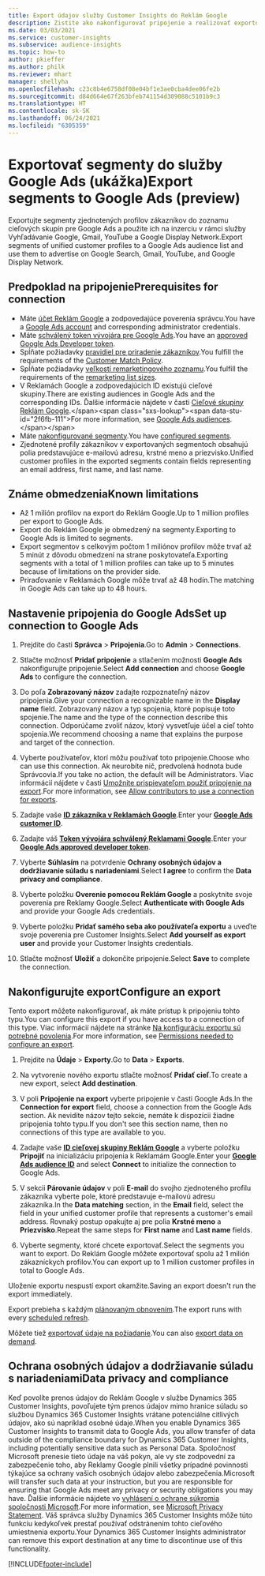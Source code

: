 ```yaml
---
title: Export údajov služby Customer Insights do Reklám Google
description: Zistite ako nakonfigurovať pripojenie a realizovať exportovanie do Google Ads.
ms.date: 03/03/2021
ms.service: customer-insights
ms.subservice: audience-insights
ms.topic: how-to
author: pkieffer
ms.author: philk
ms.reviewer: mhart
manager: shellyha
ms.openlocfilehash: c23c8b4e6758df08e04bf1e3ae0cba4dee06fe2b
ms.sourcegitcommit: d84d664e67f263bfeb741154d309088c5101b9c3
ms.translationtype: HT
ms.contentlocale: sk-SK
ms.lasthandoff: 06/24/2021
ms.locfileid: "6305359"
---
```

# <a name="export-segments-to-google-ads-preview"></a><span data-ttu-id="2f6fb-103">Exportovať segmenty do služby Google Ads (ukážka)</span><span class="sxs-lookup"><span data-stu-id="2f6fb-103">Export segments to Google Ads (preview)</span></span>

<span data-ttu-id="2f6fb-104">Exportujte segmenty zjednotených profilov zákazníkov do zoznamu cieľových skupín pre Google Ads a použite ich na inzerciu v rámci služby Vyhľadávanie Google, Gmail, YouTube a Google Display Network.</span><span class="sxs-lookup"><span data-stu-id="2f6fb-104">Export segments of unified customer profiles to a Google Ads audience list and use them to advertise on Google Search, Gmail, YouTube, and Google Display Network.</span></span> 

## <a name="prerequisites-for-connection"></a><span data-ttu-id="2f6fb-105">Predpoklad na pripojenie</span><span class="sxs-lookup"><span data-stu-id="2f6fb-105">Prerequisites for connection</span></span>

-   <span data-ttu-id="2f6fb-106">Máte [účet Reklám Google](https://ads.google.com/) a zodpovedajúce poverenia správcu.</span><span class="sxs-lookup"><span data-stu-id="2f6fb-106">You have a [Google Ads account](https://ads.google.com/) and corresponding administrator credentials.</span></span>
-   <span data-ttu-id="2f6fb-107">Máte [schválený token vývojára pre Google Ads](https://developers.google.com/google-ads/api/docs/first-call/dev-token).</span><span class="sxs-lookup"><span data-stu-id="2f6fb-107">You have an [approved Google Ads Developer token](https://developers.google.com/google-ads/api/docs/first-call/dev-token).</span></span> 
-   <span data-ttu-id="2f6fb-108">Spĺňate požiadavky [pravidiel pre priradenie zákazníkov](https://support.google.com/adspolicy/answer/6299717).</span><span class="sxs-lookup"><span data-stu-id="2f6fb-108">You fulfill the requirements of the [Customer Match Policy](https://support.google.com/adspolicy/answer/6299717).</span></span>
-   <span data-ttu-id="2f6fb-109">Spĺňate požiadavky [veľkostí remarketingového zoznamu](https://support.google.com/google-ads/answer/7558048).</span><span class="sxs-lookup"><span data-stu-id="2f6fb-109">You fulfill the requirements of the [remarketing list sizes](https://support.google.com/google-ads/answer/7558048).</span></span>
-   <span data-ttu-id="2f6fb-110">V Reklamách Google a zodpovedajúcich ID existujú cieľové skupiny.</span><span class="sxs-lookup"><span data-stu-id="2f6fb-110">There are existing audiences in Google Ads and the corresponding IDs.</span></span> <span data-ttu-id="2f6fb-111">Ďalšie informácie nájdete v časti [Cieľové skupiny Reklám Google](https://support.google.com/google-ads/answer/7558048?hl=en#:~:text=Audience%20lists%20is%20a%20section,Display%20Network%20through%20remarketing%20campaigns.).</span><span class="sxs-lookup"><span data-stu-id="2f6fb-111">For more information, see [Google Ads audiences](https://support.google.com/google-ads/answer/7558048?hl=en#:~:text=Audience%20lists%20is%20a%20section,Display%20Network%20through%20remarketing%20campaigns.).</span></span>
-   <span data-ttu-id="2f6fb-112">Máte [nakonfigurované segmenty](segments.md).</span><span class="sxs-lookup"><span data-stu-id="2f6fb-112">You have [configured segments](segments.md).</span></span>
-   <span data-ttu-id="2f6fb-113">Zjednotené profily zákazníkov v exportovaných segmentoch obsahujú polia predstavujúce e-mailovú adresu, krstné meno a priezvisko.</span><span class="sxs-lookup"><span data-stu-id="2f6fb-113">Unified customer profiles in the exported segments contain fields representing an email address, first name, and last name.</span></span>

## <a name="known-limitations"></a><span data-ttu-id="2f6fb-114">Známe obmedzenia</span><span class="sxs-lookup"><span data-stu-id="2f6fb-114">Known limitations</span></span>

- <span data-ttu-id="2f6fb-115">Až 1 milión profilov na export do Reklám Google.</span><span class="sxs-lookup"><span data-stu-id="2f6fb-115">Up to 1 million profiles per export to Google Ads.</span></span>
- <span data-ttu-id="2f6fb-116">Export do Reklám Google je obmedzený na segmenty.</span><span class="sxs-lookup"><span data-stu-id="2f6fb-116">Exporting to Google Ads is limited to segments.</span></span>
- <span data-ttu-id="2f6fb-117">Export segmentov s celkovým počtom 1 miliónov profilov môže trvať až 5 minút z dôvodu obmedzení na strane poskytovateľa.</span><span class="sxs-lookup"><span data-stu-id="2f6fb-117">Exporting segments with a total of 1 million profiles can take up to 5 minutes because of limitations on the provider side.</span></span> 
- <span data-ttu-id="2f6fb-118">Priraďovanie v Reklamách Google môže trvať až 48 hodín.</span><span class="sxs-lookup"><span data-stu-id="2f6fb-118">The matching in Google Ads can take up to 48 hours.</span></span>

## <a name="set-up-connection-to-google-ads"></a><span data-ttu-id="2f6fb-119">Nastavenie pripojenia do Google Ads</span><span class="sxs-lookup"><span data-stu-id="2f6fb-119">Set up connection to Google Ads</span></span>

1. <span data-ttu-id="2f6fb-120">Prejdite do časti **Správca** > **Pripojenia**.</span><span class="sxs-lookup"><span data-stu-id="2f6fb-120">Go to **Admin** > **Connections**.</span></span>

1. <span data-ttu-id="2f6fb-121">Stlačte možnosť **Pridať pripojenie** a stlačením možnosti **Google Ads** nakonfigurujte pripojenie.</span><span class="sxs-lookup"><span data-stu-id="2f6fb-121">Select **Add connection** and choose **Google Ads** to configure the connection.</span></span>

1. <span data-ttu-id="2f6fb-122">Do poľa **Zobrazovaný názov** zadajte rozpoznateľný názov pripojenia.</span><span class="sxs-lookup"><span data-stu-id="2f6fb-122">Give your connection a recognizable name in the **Display name** field.</span></span> <span data-ttu-id="2f6fb-123">Zobrazovaný názov a typ spojenia, ktoré popisuje toto spojenie.</span><span class="sxs-lookup"><span data-stu-id="2f6fb-123">The name and the type of the connection describe this connection.</span></span> <span data-ttu-id="2f6fb-124">Odporúčame zvoliť názov, ktorý vysvetľuje účel a cieľ tohto spojenia.</span><span class="sxs-lookup"><span data-stu-id="2f6fb-124">We recommend choosing a name that explains the purpose and target of the connection.</span></span>

1. <span data-ttu-id="2f6fb-125">Vyberte používateľov, ktorí môžu používať toto pripojenie.</span><span class="sxs-lookup"><span data-stu-id="2f6fb-125">Choose who can use this connection.</span></span> <span data-ttu-id="2f6fb-126">Ak neurobíte nič, predvolená hodnota bude Správcovia.</span><span class="sxs-lookup"><span data-stu-id="2f6fb-126">If you take no action, the default will be Administrators.</span></span> <span data-ttu-id="2f6fb-127">Viac informácií nájdete v časti [Umožnite prispievateľom použiť pripojenie na export](connections.md#allow-contributors-to-use-a-connection-for-exports).</span><span class="sxs-lookup"><span data-stu-id="2f6fb-127">For more information, see [Allow contributors to use a connection for exports](connections.md#allow-contributors-to-use-a-connection-for-exports).</span></span>

1. <span data-ttu-id="2f6fb-128">Zadajte vaše **[ID zákazníka v Reklamách Google](https://support.google.com/google-ads/answer/1704344)**.</span><span class="sxs-lookup"><span data-stu-id="2f6fb-128">Enter your **[Google Ads customer ID](https://support.google.com/google-ads/answer/1704344)**.</span></span>

1. <span data-ttu-id="2f6fb-129">Zadajte váš **[Token vývojára schválený Reklamami Google](https://developers.google.com/google-ads/api/docs/first-call/dev-token)**.</span><span class="sxs-lookup"><span data-stu-id="2f6fb-129">Enter your **[Google Ads approved developer token](https://developers.google.com/google-ads/api/docs/first-call/dev-token)**.</span></span>

1. <span data-ttu-id="2f6fb-130">Vyberte **Súhlasím** na potvrdenie **Ochrany osobných údajov a dodržiavanie súladu s nariadeniami**.</span><span class="sxs-lookup"><span data-stu-id="2f6fb-130">Select **I agree** to confirm the **Data privacy and compliance**.</span></span>

1. <span data-ttu-id="2f6fb-131">Vyberte položku **Overenie pomocou Reklám Google** a poskytnite svoje poverenia pre Reklamy Google.</span><span class="sxs-lookup"><span data-stu-id="2f6fb-131">Select **Authenticate with Google Ads** and provide your Google Ads credentials.</span></span>

1. <span data-ttu-id="2f6fb-132">Vyberte položku **Pridať samého seba ako používateľa exportu** a uveďte svoje poverenia pre Customer Insights.</span><span class="sxs-lookup"><span data-stu-id="2f6fb-132">Select **Add yourself as export user** and provide your Customer Insights credentials.</span></span>

1. <span data-ttu-id="2f6fb-133">Stlačte možnosť **Uložiť** a dokončite pripojenie.</span><span class="sxs-lookup"><span data-stu-id="2f6fb-133">Select **Save** to complete the connection.</span></span> 

## <a name="configure-an-export"></a><span data-ttu-id="2f6fb-134">Nakonfigurujte export</span><span class="sxs-lookup"><span data-stu-id="2f6fb-134">Configure an export</span></span>

<span data-ttu-id="2f6fb-135">Tento export môžete nakonfigurovať, ak máte prístup k pripojeniu tohto typu.</span><span class="sxs-lookup"><span data-stu-id="2f6fb-135">You can configure this export if you have access to a connection of this type.</span></span> <span data-ttu-id="2f6fb-136">Viac informácií nájdete na stránke [Na konfiguráciu exportu sú potrebné povolenia](export-destinations.md#set-up-a-new-export).</span><span class="sxs-lookup"><span data-stu-id="2f6fb-136">For more information, see [Permissions needed to configure an export](export-destinations.md#set-up-a-new-export).</span></span>

1. <span data-ttu-id="2f6fb-137">Prejdite na **Údaje** > **Exporty**.</span><span class="sxs-lookup"><span data-stu-id="2f6fb-137">Go to **Data** > **Exports**.</span></span>

1. <span data-ttu-id="2f6fb-138">Na vytvorenie nového exportu stlačte možnosť **Pridať cieľ**.</span><span class="sxs-lookup"><span data-stu-id="2f6fb-138">To create a new export, select **Add destination**.</span></span>

1. <span data-ttu-id="2f6fb-139">V poli **Pripojenie na export** vyberte pripojenie v časti Google Ads.</span><span class="sxs-lookup"><span data-stu-id="2f6fb-139">In the **Connection for export** field, choose a connection from the Google Ads section.</span></span> <span data-ttu-id="2f6fb-140">Ak nevidíte názov tejto sekcie, nemáte k dispozícii žiadne pripojenia tohto typu.</span><span class="sxs-lookup"><span data-stu-id="2f6fb-140">If you don't see this section name, then no connections of this type are available to you.</span></span>

1. <span data-ttu-id="2f6fb-141">Zadajte vaše **[ID cieľovej skupiny Reklám Google](https://support.google.com/google-ads/answer/7558048?hl=en#:~:text=Audience%20lists%20is%20a%20section,Display%20Network%20through%20remarketing%20campaigns.)** a vyberte položku **Pripojiť** na inicializáciu pripojenia k Reklamám Google.</span><span class="sxs-lookup"><span data-stu-id="2f6fb-141">Enter your **[Google Ads audience ID](https://support.google.com/google-ads/answer/7558048?hl=en#:~:text=Audience%20lists%20is%20a%20section,Display%20Network%20through%20remarketing%20campaigns.)** and select **Connect** to initialize the connection to Google Ads.</span></span>

1. <span data-ttu-id="2f6fb-142">V sekcii **Párovanie údajov** v poli **E-mail** do svojho zjednoteného profilu zákazníka vyberte pole, ktoré predstavuje e-mailovú adresu zákazníka.</span><span class="sxs-lookup"><span data-stu-id="2f6fb-142">In the **Data matching** section, in the **Email** field, select the field in your unified customer profile that represents a customer's email address.</span></span> <span data-ttu-id="2f6fb-143">Rovnaký postup opakujte aj pre polia **Krstné meno** a **Priezvisko**.</span><span class="sxs-lookup"><span data-stu-id="2f6fb-143">Repeat the same steps for **First name** and **Last name** fields.</span></span>

1. <span data-ttu-id="2f6fb-144">Vyberte segmenty, ktoré chcete exportovať.</span><span class="sxs-lookup"><span data-stu-id="2f6fb-144">Select the segments you want to export.</span></span> <span data-ttu-id="2f6fb-145">Do Reklám Google môžete exportovať spolu až 1 milión zákazníckych profilov.</span><span class="sxs-lookup"><span data-stu-id="2f6fb-145">You can export up to 1 million customer profiles in total to Google Ads.</span></span>

<span data-ttu-id="2f6fb-146">Uloženie exportu nespustí export okamžite.</span><span class="sxs-lookup"><span data-stu-id="2f6fb-146">Saving an export doesn't run the export immediately.</span></span>

<span data-ttu-id="2f6fb-147">Export prebieha s každým [plánovaným obnovením](system.md#schedule-tab).</span><span class="sxs-lookup"><span data-stu-id="2f6fb-147">The export runs with every [scheduled refresh](system.md#schedule-tab).</span></span> 

<span data-ttu-id="2f6fb-148">Môžete tiež [exportovať údaje na požiadanie](export-destinations.md#run-exports-on-demand).</span><span class="sxs-lookup"><span data-stu-id="2f6fb-148">You can also [export data on demand](export-destinations.md#run-exports-on-demand).</span></span> 

## <a name="data-privacy-and-compliance"></a><span data-ttu-id="2f6fb-149">Ochrana osobných údajov a dodržiavanie súladu s nariadeniami</span><span class="sxs-lookup"><span data-stu-id="2f6fb-149">Data privacy and compliance</span></span>

<span data-ttu-id="2f6fb-150">Keď povolíte prenos údajov do Reklám Google v službe Dynamics 365 Customer Insights, povoľujete tým prenos údajov mimo hranice súladu so službou Dynamics 365 Customer Insights vrátane potenciálne citlivých údajov, ako sú napríklad osobné údaje.</span><span class="sxs-lookup"><span data-stu-id="2f6fb-150">When you enable Dynamics 365 Customer Insights to transmit data to Google Ads, you allow transfer of data outside of the compliance boundary for Dynamics 365 Customer Insights, including potentially sensitive data such as Personal Data.</span></span> <span data-ttu-id="2f6fb-151">Spoločnosť Microsoft prenesie tieto údaje na váš pokyn, ale vy ste zodpovední za zabezpečenie toho, aby Reklamy Google plnili všetky prípadné povinnosti týkajúce sa ochrany vašich osobných údajov alebo zabezpečenia.</span><span class="sxs-lookup"><span data-stu-id="2f6fb-151">Microsoft will transfer such data at your instruction, but you are responsible for ensuring that Google Ads meet any privacy or security obligations you may have.</span></span> <span data-ttu-id="2f6fb-152">Ďalšie informácie nájdete vo [vyhlásení o ochrane súkromia spoločnosti Microsoft](https://go.microsoft.com/fwlink/?linkid=396732).</span><span class="sxs-lookup"><span data-stu-id="2f6fb-152">For more information, see [Microsoft Privacy Statement](https://go.microsoft.com/fwlink/?linkid=396732).</span></span>
<span data-ttu-id="2f6fb-153">Váš správca služby Dynamics 365 Customer Insights môže túto funkciu kedykoľvek prestať používať odstránením tohto cieľového umiestnenia exportu.</span><span class="sxs-lookup"><span data-stu-id="2f6fb-153">Your Dynamics 365 Customer Insights administrator can remove this export destination at any time to discontinue use of this functionality.</span></span>


[!INCLUDE[footer-include](../includes/footer-banner.md)]
